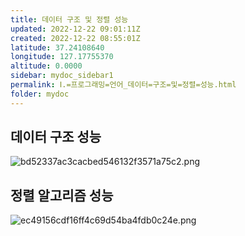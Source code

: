 ```yaml
---
title: 데이터 구조 및 정렬 성능
updated: 2022-12-22 09:01:11Z
created: 2022-12-22 08:55:01Z
latitude: 37.24108640
longitude: 127.17755370
altitude: 0.0000
sidebar: mydoc_sidebar1
permalink: Ⅰ.=프로그래밍=언어_데이터=구조=및=정렬=성능.html
folder: mydoc
---
```


## 데이터 구조 성능
![bd52337ac3cacbed546132f3571a75c2.png](../resources/bd52337ac3cacbed546132f3571a75c2.png)
<br>

## 정렬 알고리즘 성능
![ec49156cdf16ff4c69d54ba4fdb0c24e.png](../resources/ec49156cdf16ff4c69d54ba4fdb0c24e.png)
